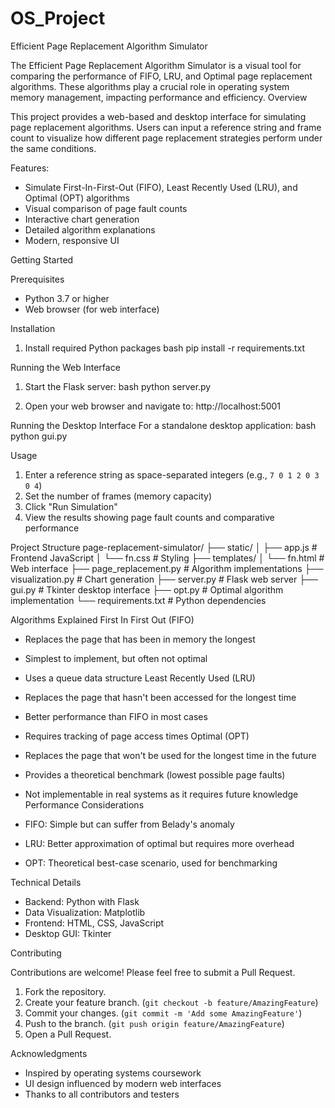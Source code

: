 # OS_Project
Efficient Page Replacement Algorithm Simulator

The Efficient Page Replacement Algorithm Simulator is a visual tool for comparing the performance of FIFO, LRU, and Optimal page replacement algorithms. These algorithms play a crucial role in operating system memory management, impacting performance and efficiency.
Overview

This project provides a web-based and desktop interface for simulating page replacement algorithms. Users can input a reference string and frame count to visualize how different page replacement strategies perform under the same conditions.

Features:
- Simulate First-In-First-Out (FIFO), Least Recently Used (LRU), and Optimal (OPT) algorithms
- Visual comparison of page fault counts
- Interactive chart generation
- Detailed algorithm explanations
- Modern, responsive UI

Getting Started

Prerequisites
- Python 3.7 or higher
- Web browser (for web interface)

Installation

1. Install required Python packages
bash
pip install -r requirements.txt


Running the Web Interface

1. Start the Flask server:
bash
python server.py

2. Open your web browser and navigate to:
http://localhost:5001

Running the Desktop Interface
For a standalone desktop application:
bash
python gui.py


Usage

1. Enter a reference string as space-separated integers (e.g., `7 0 1 2 0 3 0 4`)
2. Set the number of frames (memory capacity)
3. Click "Run Simulation"
4. View the results showing page fault counts and comparative performance

Project Structure
page-replacement-simulator/
├── static/
│   ├── app.js        # Frontend JavaScript
│   └── fn.css        # Styling
├── templates/
│   └── fn.html       # Web interface
├── page_replacement.py  # Algorithm implementations
├── visualization.py     # Chart generation
├── server.py            # Flask web server
├── gui.py               # Tkinter desktop interface
├── opt.py               # Optimal algorithm implementation
└── requirements.txt     # Python dependencies

Algorithms Explained
First In First Out (FIFO)
- Replaces the page that has been in memory the longest
- Simplest to implement, but often not optimal
- Uses a queue data structure
Least Recently Used (LRU)
- Replaces the page that hasn't been accessed for the longest time
- Better performance than FIFO in most cases
- Requires tracking of page access times
Optimal (OPT)
- Replaces the page that won't be used for the longest time in the future
- Provides a theoretical benchmark (lowest possible page faults)
- Not implementable in real systems as it requires future knowledge
Performance Considerations

- FIFO: Simple but can suffer from Belady's anomaly
- LRU: Better approximation of optimal but requires more overhead
- OPT: Theoretical best-case scenario, used for benchmarking

Technical Details

- Backend: Python with Flask
- Data Visualization: Matplotlib
- Frontend: HTML, CSS, JavaScript
- Desktop GUI: Tkinter

Contributing

Contributions are welcome! Please feel free to submit a Pull Request.

1. Fork the repository.
2. Create your feature branch. (`git checkout -b feature/AmazingFeature`)
3. Commit your changes. (`git commit -m 'Add some AmazingFeature'`)
4. Push to the branch. (`git push origin feature/AmazingFeature`)
5. Open a Pull Request.

Acknowledgments

- Inspired by operating systems coursework
- UI design influenced by modern web interfaces
- Thanks to all contributors and testers
